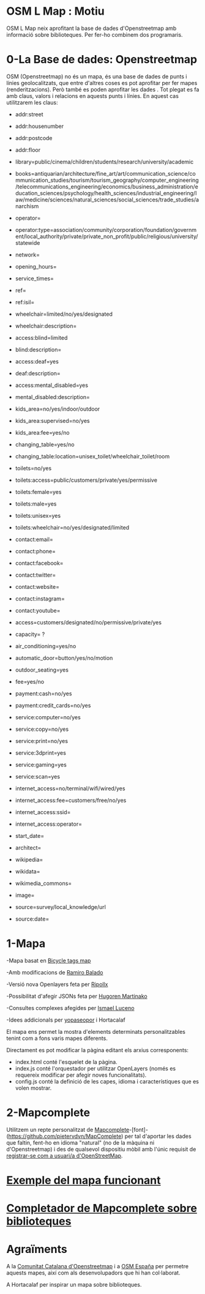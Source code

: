 # OSM L Map : Motiu
OSM L Map neix aprofitant la base de dades d'Openstreetmap amb informació sobre biblioteques. Per fer-ho combinem dos programaris.

# 0-La Base de dades: Openstreetmap
OSM (Openstreetmap) no és un mapa, és una base de dades de punts i línies geolocalitzats, que entre d'altres coses es pot aprofitar per fer mapes (renderitzacions). Però també es poden aprofitar les dades . Tot plegat es fa amb claus, valors i relacions en aquests punts i línies.
En aquest cas utilitzarem les claus:

*	addr:street
*	addr:housenumber
*	addr:postcode
*	addr:floor
*	library=public/cinema/children/students/research/university/academic
*	books=antiquarian/architecture/fine_art/art/communication_science/communication_studies/tourism/tourism_geography/computer_engineering/telecommunications_engineering/economics/business_administration/education_sciences/psychology/health_sciences/industrial_engineering/law/medicine/sciences/natural_sciences/social_sciences/trade_studies/anarchism
*	operator=
*	operator:type=association/community/corporation/foundation/government/local_authority/private/private_non_profit/public/religious/university/statewide
*	network=
*	opening_hours=
*	service_times=
*	ref=
*	ref:isil=

*	wheelchair=limited/no/yes/designated
*	wheelchair:description=
*	access:blind=limited
*	blind:description=
*	access:deaf=yes
*	deaf:description=
*	access:mental_disabled=yes
*	mental_disabled:description=

*	kids_area=no/yes/indoor/outdoor
*	kids_area:supervised=no/yes
*	kids_area:fee=yes/no
*	changing_table=yes/no
*	changing_table:location=unisex_toilet/wheelchair_toilet/room

*	toilets=no/yes
*	toilets:access=public/customers/private/yes/permissive
*	toilets:female=yes
*	toilets:male=yes
*	toilets:unisex=yes
*	toilets:wheelchair=no/yes/designated/limited

*	contact:email=
*	contact:phone=
*	contact:facebook=
*	contact:twitter=
*	contact:website=
*	contact:instagram=
*	contact:youtube=

*	access=customers/designated/no/permissive/private/yes
*	capacity= ?
*	air_conditioning=yes/no
*	automatic_door=button/yes/no/motion
*	outdoor_seating=yes

*	fee=yes/no
*	payment:cash=no/yes
*	payment:credit_cards=no/yes

*	service:computer=no/yes
*	service:copy=no/yes
*	service:print=no/yes
*	service:3dprint=yes
*	service:gaming=yes
*	service:scan=yes

*	internet_access=no/terminal/wifi/wired/yes
*	internet_access:fee=customers/free/no/yes
*	internet_access:ssid=
*	internet_access:operator=

*	start_date=
*	architect=
*	wikipedia=
*	wikidata=
*	wikimedia_commons=
*	image=
*	source=survey/local_knowledge/url
*	source:date=

# 1-Mapa
-Mapa basat en [Bicycle tags map](https://wiki.openstreetmap.org/wiki/Bicycle_tags_map)

-Amb modificacions de [Ramiro Balado](https://github.com/Qjammer)

-Versió nova Openlayers feta per [Ripollx](https://github.com/Ripollx)

-Possibilitat d'afegir JSONs feta per [Hugoren Martinako ](https://github.com/Crashillo)

-Consultes complexes afegides per [Ismael Luceno](https://github.com/ismaell)

-Idees addicionals per [yopaseopor](https://github.com/yopaseopor) i Hortacalaf

El mapa ens permet la mostra d'elements determinats personalitzables tenint com a fons varis mapes diferents.

Directament es pot modificar la pàgina editant els arxius corresponents:

*    index.html conté l'esquelet de la pàgina.
*    index.js conté l'orquestador per utilitzar OpenLayers (només es requereix modificar per afegir noves funcionalitats).
*    config.js conté la definició de les capes, idioma i característiques que es volen mostrar.

# 2-Mapcomplete

Utilitzem un repte personalitzat de [Mapcomplete](https://mapcomplete.osm.be)-[font]-(https://github.com/pietervdvn/MapComplete) per tal d'aportar les dades que faltin, fent-ho en idioma "natural" (no de la màquina ni d'Openstreetmap) i des de qualsevol dispositiu mòbil amb l'únic requisit de [registrar-se com a usuari/a d'OpenStreetMap](https://www.openstreetmap.org/login).

# [Exemple del mapa funcionant](http://yopaseopor.github.io/osmlibrarymap)
# [Completador de Mapcomplete sobre biblioteques](https://mapcomplete.osm.be/theme.html?userlayout=https://raw.githubusercontent.com/yopaseopor/mcquests/main/libraries.json)

# Agraïments
A la [Comunitat Catalana d'Openstreetmap](https://t.me/osmcat) i a [OSM España](https://t.me/osmes) per permetre aquests mapes, així com als desenvolupadors que hi han col·laborat.

A Hortacalaf per inspirar un mapa sobre biblioteques.

